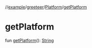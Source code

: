 //[example](../../index.md)/[greeteer](../index.md)/[Platform](index.md)/[getPlatform](get-platform.md)



# getPlatform  
fun [getPlatform](get-platform.md)(): [String](https://kotlinlang.org/api/latest/jvm/stdlib/kotlin/-string/index.html)
